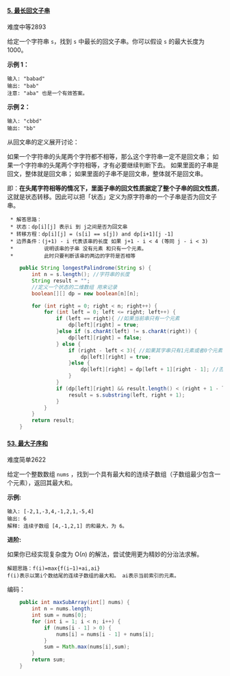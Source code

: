 

#### [5. 最长回文子串](https://leetcode-cn.com/problems/longest-palindromic-substring/)

难度中等2893

给定一个字符串 `s`，找到 `s` 中最长的回文子串。你可以假设 `s` 的最大长度为 1000。

**示例 1：**

```
输入: "babad"
输出: "bab"
注意: "aba" 也是一个有效答案。
```

**示例 2：**

```
输入: "cbbd"
输出: "bb"
```

从回文串的定义展开讨论：

如果一个字符串的头尾两个字符都不相等，那么这个字符串一定不是回文串；
如果一个字符串的头尾两个字符相等，才有必要继续判断下去。
如果里面的子串是回文，整体就是回文串；
如果里面的子串不是回文串，整体就不是回文串。

即：**在头尾字符相等的情况下，里面子串的回文性质据定了整个子串的回文性质**，这就是状态转移。因此可以把「状态」定义为原字符串的一个子串是否为回文子串。 

```
 * 解答思路：
 * 状态：dp[i][j] 表示i 到 j之间是否为回文串
 * 转移方程：dp[i][j] = (s[i] == s[j]) and dp[i+1][j -1]
 * 边界条件：(j+1) - i 代表该串的长度 如果 j+1 - i < 4 (等同 j - i < 3)
 *          说明该串的子串 没有元素 和只有一个元素。
 *          此时只要判断该串的两边的字符是否相等
```



```java
    public String longestPalindrome(String s) {
        int n = s.length(); //字符串的长度
        String result = "";
        //定义一个状态的二维数组 用来记录
        boolean[][] dp = new boolean[n][n];

        for (int right = 0; right < n; right++) {
            for (int left = 0; left <= right; left++) {
                if (left == right){ //如果当前串只有一个元素
                    dp[left][right] = true;
                }else if (s.charAt(left) != s.charAt(right)) {
                    dp[left][right] = false;
                } else {
                    if (right - left < 3){ //如果其字串只有1元素或者0个元素 则当前串是回文数
                        dp[left][right] = true;
                    }else {
                        dp[left][right] = dp[left + 1][right - 1]; //否则由子串决定
                    }
                }
                if (dp[left][right] && result.length() < (right + 1 - left)) {
                    result = s.substring(left, right + 1);
                }
            }
        }
        return result;
    }
```







#### [53. 最大子序和](https://leetcode-cn.com/problems/maximum-subarray/)

难度简单2622

给定一个整数数组 `nums` ，找到一个具有最大和的连续子数组（子数组最少包含一个元素），返回其最大和。

**示例:**

```
输入: [-2,1,-3,4,-1,2,1,-5,4]
输出: 6
解释: 连续子数组 [4,-1,2,1] 的和最大，为 6。
```

**进阶:**

如果你已经实现复杂度为 O(*n*) 的解法，尝试使用更为精妙的分治法求解。



```
解题思路：f(i)=max{f(i−1)+ai,ai}  
f(i)表示以第i个数结尾的连续子数组的最大和。 ai表示当前索引的元素。

```

编码：

```java
    public int maxSubArray(int[] nums) {
        int n = nums.length;
        int sum = nums[0];
        for (int i = 1; i < n; i++) {
            if (nums[i - 1] > 0) {
                nums[i] = nums[i - 1] + nums[i];
            }
            sum = Math.max(nums[i],sum);
        }
        return sum;
    }
```









